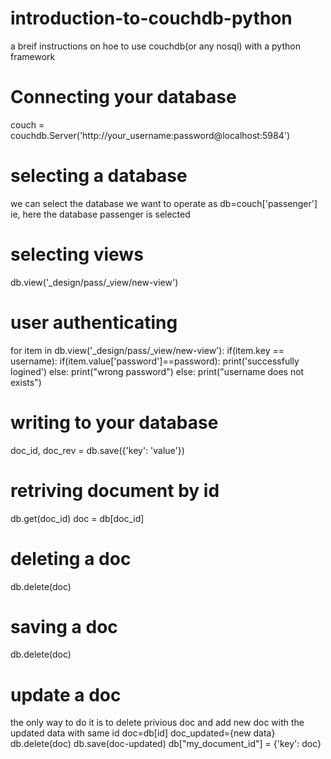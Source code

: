 # introduction-to-couchdb-python
a breif instructions on hoe to use couchdb(or any nosql) with a python framework

# Connecting your database
couch = couchdb.Server('http://your_username:password@localhost:5984')

# selecting a database
we can select the database we want to operate as 
db=couch['passenger']
ie, here the database passenger is selected

# selecting views
db.view('_design/pass/_view/new-view')

# user authenticating 
for item in db.view('_design/pass/_view/new-view'):
    if(item.key == username):
          if(item.value['password']==password):
                            print('successfully logined')
           else:
                print("wrong password")
     else:
          print("username does not exists")
          
  # writing to your database
  doc_id, doc_rev = db.save({'key': 'value'})
  
  # retriving document by id
  db.get(doc_id)
  doc = db[doc_id]
  
  # deleting a  doc
  db.delete(doc)
  
  # saving a doc
  db.delete(doc)
  
  # update a doc
the only way to do it is to delete privious doc and add new doc with the updated data with same id
doc=db[id]
doc_updated={new data}
db.delete(doc)
db.save(doc-updated)
db["my_document_id"] = {'key': doc}

